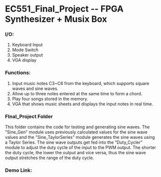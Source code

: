 # EC551_Final_Project -- FPGA Synthesizer + Musix Box

### I/O:
1. Keyboard Input
2. Mode Switch
3. Speaker output
4. VGA display

### Functions:
1. Input music notes C3~C6 from the keyboard, which supports square waves and sine waves.
2. Allow up to three notes entered at the same time to form a chord.
3. Play four songs stored in the memory.
4. VGA that shows music sheets and displays the input notes in real time.

### FInal_Project Folder
This folder contains the code for testing and generating sine waves. The "Sine_Gen" module uses previously calculated values for the sine wave values and the "Sine_TaylorSeries" module generates the sine waves using a Taylor Series. The sine wave outputs get fed into the "Duty_Cycler" module to adjust the duty cycle of the input to the PWM output. The shorter the duty cycle, the lower the output and vice versa, thus the sine wave output stretches the range of the duty cycle.

### Demo Link:
